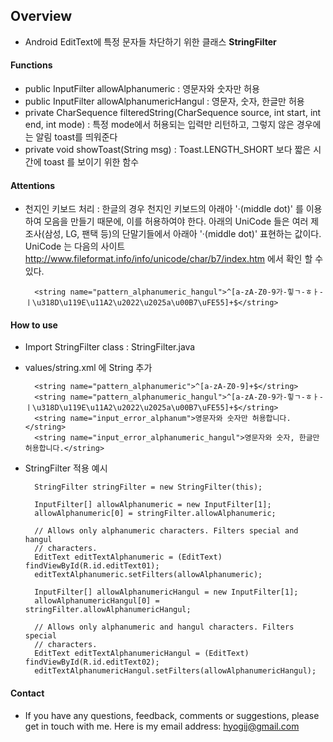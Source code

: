 ## Overview

* Android EditText에 특정 문자들 차단하기 위한 클래스 **StringFilter** 

#### Functions

* public InputFilter allowAlphanumeric : 영문자와 숫자만 허용
* public InputFilter allowAlphanumericHangul : 영문자, 숫자, 한글만 허용
* private CharSequence filteredString(CharSequence source, int start, int end, int mode) : 특정 mode에서 허용되는 입력만 리턴하고, 그렇지 않은 경우에는 알림 toast를 띄워준다 
* private void showToast(String msg) : Toast.LENGTH_SHORT 보다 짧은 시간에 toast 를 보이기 위한 함수 

#### Attentions

* 천지인 키보드 처리 : 한글의 경우 천지인 키보드의 아래아 '·(middle dot)' 를 이용하여 모음을 만들기 때문에, 이를 허용하여야 한다. 
아래의 UniCode 들은 여러 제조사(삼성, LG, 팬택 등)의 단말기들에서 아래아 '·(middle dot)' 표현하는 값이다. 
UniCode 는 다음의 사이트 <http://www.fileformat.info/info/unicode/char/b7/index.htm> 에서 확인 할 수 있다.  
 
		<string name="pattern_alphanumeric_hangul">^[a-zA-Z0-9가-힣ㄱ-ㅎㅏ-ㅣ\u318D\u119E\u11A2\u2022\u2025a\u00B7\uFE55]+$</string>

#### How to use

* Import StringFilter class :  StringFilter.java
* values/string.xml 에 String 추가
		
		<string name="pattern_alphanumeric">^[a-zA-Z0-9]+$</string>
		<string name="pattern_alphanumeric_hangul">^[a-zA-Z0-9가-힣ㄱ-ㅎㅏ-ㅣ\u318D\u119E\u11A2\u2022\u2025a\u00B7\uFE55]+$</string>
		<string name="input_error_alphanum">영문자와 숫자만 허용합니다.</string>
		<string name="input_error_alphanumeric_hangul">영문자와 숫자, 한글만 허용합니다.</string>
		
* StringFilter 적용 예시 

		StringFilter stringFilter = new StringFilter(this);

		InputFilter[] allowAlphanumeric = new InputFilter[1];
		allowAlphanumeric[0] = stringFilter.allowAlphanumeric;

		// Allows only alphanumeric characters. Filters special and hangul
		// characters.
		EditText editTextAlphanumeric = (EditText) findViewById(R.id.editText01);
		editTextAlphanumeric.setFilters(allowAlphanumeric);

		InputFilter[] allowAlphanumericHangul = new InputFilter[1];
		allowAlphanumericHangul[0] = stringFilter.allowAlphanumericHangul;

		// Allows only alphanumeric and hangul characters. Filters special
		// characters.
		EditText editTextAlphanumericHangul = (EditText) findViewById(R.id.editText02);
		editTextAlphanumericHangul.setFilters(allowAlphanumericHangul);
 
#### Contact

* If you have any questions, feedback, comments or suggestions, please get in touch with me. Here is my email address: <hyogij@gmail.com>